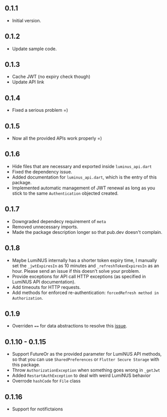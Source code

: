 ## 0.1.1

- Initial version.

## 0.1.2

- Update sample code.

## 0.1.3

- Cache JWT (no expiry check though)
- Update API link

## 0.1.4

- Fixed a serious problem =)

## 0.1.5

- Now all the provided APIs work properly =)

## 0.1.6

- Hide files that are necessary and exported inside `luminus_api.dart`
- Fixed the dependency issue.
- Added documentation for `luminus_api.dart`, which is the entry of this package.
- Implemented automatic management of JWT renewal as long as you stick to the same `Authentication` objected created.

## 0.1.7

- Downgraded dependecy requirement of `meta`
- Removed unnecessary imports.
- Made the package description longer so that pub.dev doesn't complain.

## 0.1.8

<!-- - Provide all GET APIs for announcements. -->
- Maybe LumiNUS internally has a shorter token expiry time, I manually set the `_jwtExpiresIn` as 10 minutes and `_refreshTokenExpiresIn` as an hour. Please send an issue if this doesn't solve your problem.
- Provide exceptions for API call HTTP exceptions (as specified in LumiNUS API documentation).
- Add timeouts for HTTP requests.
- Add methods for enforced re-authentication: `forcedRefresh method in Authorization`.

## 0.1.9

- Overriden `==` for data abstractions to resolve this [issue](https://github.com/fluminus/fluminus_app/issues/27).

## 0.1.10 - 0.1.15

- Support FutureOr<Authentication> as the provided parameter for LumiNUS API methods, so that you can use `SharedPreferences` or `Flutter Secure Storage` with this package.
- Throw `AuthorizationException` when something goes wrong in `_getJwt`
- Added `RestartAuthException` to deal with weird LumiNUS behavior
- Overrode `hashCode` for `File` class

## 0.1.16

- Support for notifictaions
